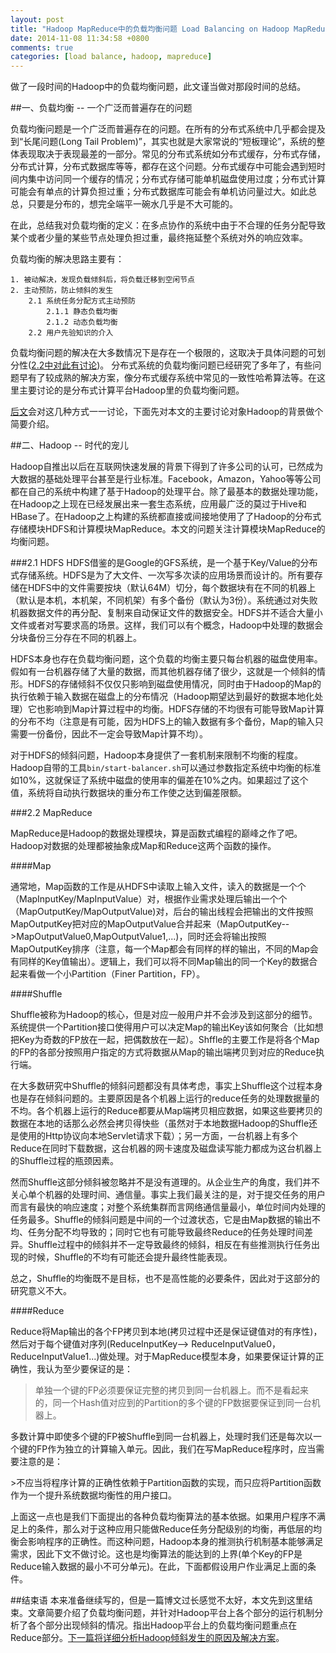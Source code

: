 ```yaml
---
layout: post
title: "Hadoop MapReduce中的负载均衡问题 Load Balancing on Hadoop MapReduce"
date: 2014-11-08 11:34:58 +0800
comments: true
categories: [load balance, hadoop, mapreduce]
---
```

做了一段时间的Hadoop中的负载均衡问题，此文谨当做对那段时间的总结。

##一、负载均衡 -- 一个广泛而普遍存在的问题

负载均衡问题是一个广泛而普遍存在的问题。在所有的分布式系统中几乎都会提及到“长尾问题(Long Tail Problem)”，其实也就是大家常说的“短板理论”，系统的整体表现取决于表现最差的一部分。常见的分布式系统如分布式缓存，分布式存储，分布式计算，分布式数据库等等，都存在这个问题。分布式缓存中可能会遇到短时间内集中访问同一个缓存的情况；分布式存储可能单机磁盘使用过度；分布式计算可能会有单点的计算负担过重；分布式数据库可能会有单机访问量过大。如此总总，只要是分布的，想完全端平一碗水几乎是不大可能的。

在此，总结我对负载均衡的定义：在多点协作的系统中由于不合理的任务分配导致某个或者少量的某些节点处理负担过重，最终拖延整个系统对外的响应效率。

负载均衡的解决思路主要有：

	1. 被动解决，发现负载倾斜后，将负载迁移到空闲节点
	2. 主动预防，防止倾斜的发生
		2.1 系统任务分配方式主动预防
			2.1.1 静态负载均衡
			2.1.2 动态负载均衡
		2.2 用户先验知识的介入

负载均衡问题的解决在大多数情况下是存在一个极限的，这取决于具体问题的可划分性([2.2中对此有讨论](/blog/load-balancing-on-hadoop-mapreduce/#upbound))。
分布式系统的负载均衡问题已经研究了多年了，有些问题早有了较成熟的解决方案，像分布式缓存系统中常见的一致性哈希算法等。在这里主要讨论的是分布式计算平台Hadoop里的负载均衡问题。

[后文](/blog/analyzing-load-balancing-on-hadoop/)会对这几种方式一一讨论，下面先对本文的主要讨论对象Hadoop的背景做个简要介绍。
<!--more-->
##二、Hadoop -- 时代的宠儿

Hadoop自推出以后在互联网快速发展的背景下得到了许多公司的认可，已然成为大数据的基础处理平台甚至是行业标准。Facebook，Amazon，Yahoo等等公司都在自己的系统中构建了基于Hadoop的处理平台。除了最基本的数据处理功能，在Hadoop之上现在已经发展出来一套生态系统，应用最广泛的莫过于Hive和HBase了。在Hadoop之上构建的系统都直接或间接地使用了了Hadoop的分布式存储模块HDFS和计算模块MapReduce。本文的问题关注计算模块MapReduce的均衡问题。

###2.1 HDFS
HDFS借鉴的是Google的GFS系统，是一个基于Key/Value的分布式存储系统。HDFS是为了大文件、一次写多次读的应用场景而设计的。所有要存储在HDFS中的文件需要按块（默认64M）切分，每个数据块有在不同的机器上（默认是本机，本机架，不同机架）有多个备份（默认为3份）。系统通过对失败机器数据文件的再分配、复制来自动保证文件的数据安全。HDFS并不适合大量小文件或者对写要求高的场景。这样，我们可以有个概念，Hadoop中处理的数据会分块备份三分存在不同的机器上。

HDFS本身也存在负载均衡问题，这个负载的均衡主要只每台机器的磁盘使用率。假如有一台机器存储了大量的数据，而其他机器存储了很少，这就是一个倾斜的情形。HDFS的存储倾斜不仅仅只影响到磁盘使用情况，同时由于Hadoop的Map的执行依赖于输入数据在磁盘上的分布情况（Hadoop期望达到最好的数据本地化处理）它也影响到Map计算过程中的均衡。HDFS存储的不均很有可能导致Map计算的分布不均（注意是有可能，因为HDFS上的输入数据有多个备份，Map的输入只需要一份备份，因此不一定会导致Map计算不均）。

对于HDFS的倾斜问题，Hadoop本身提供了一套机制来限制不均衡的程度。Hadoop自带的工具`bin/start-balancer.sh`可以通过参数指定系统中均衡的标准如10%，这就保证了系统中磁盘的使用率的偏差在10%之内。如果超过了这个值，系统将自动执行数据块的重分布工作使之达到偏差限额。

###2.2 MapReduce

MapReduce是Hadoop的数据处理模块，算是函数式编程的巅峰之作了吧。Hadoop对数据的处理都被抽象成Map和Reduce这两个函数的操作。

####Map

通常地，Map函数的工作是从HDFS中读取上输入文件，读入的数据是一个个（MapInputKey/MapInputValue）对，根据作业需求处理后输出一个个（MapOutputKey/MapOutputValue)对，后台的输出线程会把输出的文件按照MapOutputKey把对应的MapOutputValue合并起来（MapOutputKey-->MapOutputValue0,MapOutputValue1,...)，同时还会将输出按照MapOutputKey排序（注意，每一个Map都会有同样的样的输出，不同的Map会有同样的Key值输出）。逻辑上，我们可以将不同Map输出的同一个Key的数据合起来看做一个小Partition（Finer Partition，FP）。

####Shuffle

Shuffle被称为Hadoop的核心，但是对应一般用户并不会涉及到这部分的细节。系统提供一个Partition接口使得用户可以决定Map的输出Key该如何聚合（比如想把Key为奇数的FP放在一起，把偶数放在一起）。Shffle的主要工作是将各个Map的FP的各部分按照用户指定的方式将数据从Map的输出端拷贝到对应的Reduce执行端。

在大多数研究中Shuffle的倾斜问题都没有具体考虑，事实上Shuffle这个过程本身也是存在倾斜问题的。主要原因是各个机器上运行的reduce任务的处理数据量的不均。各个机器上运行的Reduce都要从Map端拷贝相应数据，如果这些要拷贝的数据在本地的话那么必然会拷贝得快些（虽然对于本地数据Hadoop的Shuffle还是使用的Http协议向本地Servlet请求下载）；另一方面，一台机器上有多个Reduce在同时下载数据，这台机器的网卡速度及磁盘读写能力都成为这台机器上的Shuffle过程的瓶颈因素。

然而Shuffle这部分倾斜被忽略并不是没有道理的。从企业生产的角度，我们并不关心单个机器的处理时间、通信量。事实上我们最关注的是，对于提交任务的用户而言有最快的响应速度；对整个系统集群而言网络通信量最小，单位时间内处理的任务最多。Shuffle的倾斜问题是中间的一个过渡状态，它是由Map数据的输出不均、任务分配不均导致的；同时它也有可能导致最终Reduce的任务处理时间差异。Shuffle过程中的倾斜并不一定导致最终的倾斜，相反在有些推测执行任务出现的时候，Shuffle的不均有可能还会提升最终性能表现。

总之，Shuffle的均衡既不是目标，也不是高性能的必要条件，因此对于这部分的研究意义不大。

####Reduce

Reduce将Map输出的各个FP拷贝到本地(拷贝过程中还是保证键值对的有序性)，然后对于每个键值对序列(ReduceInputKey--> ReduceInputValue0，ReduceInputValue1...)做处理。对于MapReduce模型本身，如果要保证计算的正确性，我认为至少要保证的是：

>单独一个键的FP必须要保证完整的拷贝到同一台机器上。而不是看起来的，同一个Hash值对应到的Partition的多个键的FP数据要保证到同一台机器上。

多数计算中即使多个键的FP被Shuffle到同一台机器上，处理时我们还是每次以一个键的FP作为独立的计算输入单元。因此，我们在写MapReduce程序时，应当需要注意的是：

<span id="upbound">
>不应当将程序计算的正确性依赖于Partition函数的实现，而只应将Partition函数作为一个提升系统数据均衡性的用户接口。
</span>

上面这一点也是我们下面提出的各种负载均衡算法的基本依据。如果用户程序不满足上的条件，那么对于这种应用只能做Reduce任务分配级别的均衡，再低层的均衡会影响程序的正确性。而这种问题，Hadoop本身的推测执行机制基本能够满足需求，因此下文不做讨论。这也是均衡算法的能达到的上界(单个Key的FP是Reduce输入数据的最小不可分单元)。在此，下面都假设用户作业满足上面的条件。

##结束语
本来准备继续写的，但是一篇博文过长感觉不太好，本文先到这里结束。文章简要介绍了负载均衡问题，并针对Hadoop平台上各个部分的运行机制分析了各个部分出现倾斜的情况。指出Hadoop平台上的负载均衡问题重点在Reduce部分。[下一篇将详细分析Hadoop倾斜发生的原因及解决方案](/blog/analyzing-load-balancing-on-hadoop/)。

